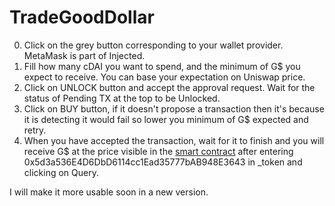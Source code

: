 # TradeGoodDollar
0. Click on the grey button corresponding to your wallet provider. MetaMask is part of Injected.
1. Fill how many cDAI you want to spend, and the minimum of G$ you expect to receive. You can base your expectation on Uniswap price.
2. Click on UNLOCK button and accept the approval request. Wait for the status of Pending TX at the top to be Unlocked.
3. Click on BUY button, if it doesn't propose a transaction then it's because it is detecting it would fail so lower you minimum of G$ expected and retry.
4. When you have accepted the transaction, wait for it to finish and you will receive G$ at the price visible in the [smart contract](https://etherscan.io/readContract?m=normal&a=0x5C16960F2Eeba27b7de4F1F6e84E616C1977e070&v=0x5C16960F2Eeba27b7de4F1F6e84E616C1977e070#readCollapse5) after entering 0x5d3a536E4D6DbD6114cc1Ead35777bAB948E3643 in _token and clicking on Query.

I will make it more usable soon in a new version.
